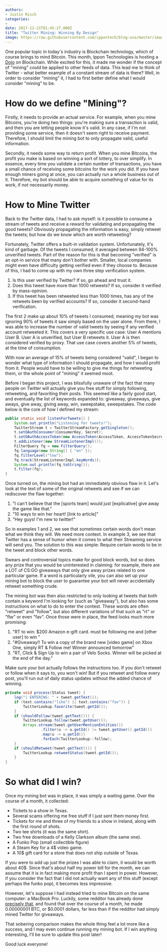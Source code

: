 ```yaml
---
authors:
- Justin Risch
categories:
- 
date: 2017-12-21T01:45:27.000Z
title: "Twitter Mining: Winning By Design"
image: https://raw.githubusercontent.com/ippontech/blog-usa/master/images/2017/11/twittermining.png
---
```


One popular topic in today's industry is Blockchain technology, which of course brings to mind Bitcoin. This month, Ippon Technologies is hosting a [Dojo](http://blog.ippon.tech/first-coding-dojo-for-ippon-usa/) on Blockchain. While excited for this, it made me wonder if the concept of "mining" could be applied to other feeds of data. This lead me to think of Twitter - what better example of a constant stream of data is there? Well, in order to consider "mining" it, I had to first better define what I would consider "mining" to be.

# How do we define "Mining"?
Firstly, it needs to provide an actual service. For example, when you mine Bitcoins, you're doing two things: you're making sure a transaction is valid, and then you are letting people know it's valid. In any case, if I'm not providing some service, then it doesn't seem right to receive payment. Therefore, I should limit the mining bot to only propagate valid, useful information.

Secondly, it needs some way to return profit. When you mine Bitcoins, the profit you make is based on winning a sort of lottery, to over simplify. In essence, every time you validate a certain number of transactions, you have a small chance of receiving some bitcoins for the work you did. If you have enough miners going at once, you can actually run a whole business out of it. Therefore, my bot should be able to acquire something of value for its work, if not necessarily money.

# How to Mine Twitter
Back to the Twitter data, I had to ask myself: is it possible to consume a stream of tweets and receive a reward for validating and propagating the good tweets? Obviously propagating the information is easy, simply retweet the tweets; but how do we know which are worth retweeting?

Fortunately, Twitter offers a built-in validation system. Unfortunately, it's kind of garbage. Of the tweets I consumed, it averaged between 94-100% unverified tweets. Part of the reason for this is that becoming "verified" is an opt-in service that many don't bother with. Smaller, local companies might even have difficulty getting verified even if they choose to. Because of this, I had to come up with my own three step verification system.

1. Is this user verified by Twitter? If so, go ahead and trust it.
2. Does this tweet have more than 1000 retweets? If so, consider it verified by mass-opinion.
3. If this tweet has been retweeted less than 1000 times, has any of the retweets been by verified accounts? If so, consider it second-hand verification.

The first 2 make up about 10% of tweets I consumed, meaning my bot was ignoring 90% of tweets it saw simply based on the user alone. From there, I was able to increase the number of valid tweets by seeing if any verified account retweeted it. This covers a very specific use case: User A mentions User B. User A is unverified, but User B retweets it. User A is then considered verified by proxy. That use case covers another 5% of tweets, at the time of consumption.

With now an average of 15% of tweets being considered "valid", I began to wonder what type of information I should propagate, and how I would profit from it. People would have to be willing to give me things for retweeting them, or the whole point of "mining" it seemed moot.

Before I began this project, I was blissfully unaware of the fact that many people on Twitter will actually give you free stuff for simply following, retweeting, and favoriting their posts. This seemed like a fairly good start, and eventually the list of keywords expanded to: giveaway, giveaways, give aways, give away, giving away, win, sweepstake, sweepstakes. The code below is the core of how I defined my stream:

```java
public static void listenForTweets() {
    System.out.println("Listening for tweets!");
    TwitterStream t = TwitterStreamFactory.getSingleton();
    t.setOAuthConsumer(ConsumerKey, Secret);
    t.setOAuthAccessToken(new AccessToken(AccessToken, AccessTokenSecret, userId));
    t.addListener(new StreamListenerImpl());
    FilterQuery fq = new FilterQuery();
    fq.language(new String[] { "en" });
    fq.filterLevel("low");
    fq.track(StreamListenerImpl.keyWords));
    System.out.println(fq.toString());
    t.filter(fq);
}
```

Once turned on, the mining bot had an immediately obvious flaw in it. Let's look at the text of some of the original retweets and see if we can rediscover the flaw together:

1. "I can't believe that the [sports team] would just [explicative] give away the game like that."
2. "10 ways to win her heart! [link to article]"
3. "Hey guys! I'm new to twitter!"

So in examples 1 and 2, we see that sometimes certain words don't mean what we think they will. We need more context. In example 3, we see that Twitter has a sense of humor when it comes to what their Streaming service will send you. The solution to this was simple: Require certain words to be in the tweet and block other words.

Swears and controversial topics make for good block words, but so does any prize that you would be uninterested in claiming: for example, there are a LOT of CS:GO giveaways that only give away prizes related to one particular game. If a word is particularly vile, you can also set up your mining bot to block the user to guarantee your bot will never accidentally retweet something crude.

The mining bot was then also restricted to only looking at tweets that both contain a keyword I'm looking for (such as "giveaway"), but also has some instructions on what to do to enter the contest. These words are often "retweet" and "follow", but also different variations of that such as "rt" or "flw" or even "fav". Once those were in place, the feed looks much more promising:

1. "RT to win: $200 Amazon e-gift card. must be following me and [other user] to win "
2. "#Giveaway!! To win a copy of the brand new [video game] on Xbox One, simply RT & Follow me! Winner announced tomorrow"
3. "RT, Click & Sign Up to win a pair of Velo Socks. Winner will be picked at the end of the day."

Make sure your bot actually follows the instructions too. If you don't retweet or follow when it says to, you won't win! But if you retweet and follow every post, you'll run out of daily status updates without the added chance of winning.

```java
private void process(Status tweet) {
    log("| ENTERING: " + tweet.getText());
    if (text.contains("like") || text.contains("fav")) {
        TwitterLookup.favorite(tweet.getId());
    }
    if (shouldFollow(tweet.getText())) {
        TwitterLookup.follow(tweet.getUser());
        Arrays.stream(tweet.getUserMentionEntities())
                .filter(u -> u.getId() != tweet.getUser().getId())
                .map(u -> u.getId())
                .forEach(TwitterLookup::follow);
    }
    if (shouldRetweet(tweet.getText())) {
        TwitterLookup.retweetStatus(tweet.getId());
    }
}
```

# So what did I win?
Once my mining bot was in place, it was simply a waiting game. Over the course of a month, it collected:
- Tickets to a show in Texas.
- Several scams offering me free stuff if I just sent them money first.
- Tickets for me and three of my friends to a show in Ireland, along with the first round of shots.
- Two tee shirts (it was the same shirt).
- Two free downloads of a Kelly Clarkson album (the same one).
- A Funko Pop (small collectible figure)
- A Steam Key for a 4$ video game.
- A 10$ gift card for a store that does not ship outside of Texas.

If you were to add up just the prizes I was able to claim, it would be worth about 40$. Since that's about half my power bill for the month, we can assume that it is in fact making more profit than I spent in power. However, if you consider the fact that I did not actually want any of this stuff (except perhaps the funko pop), it becomes less impressive.

However, let's suppose I had instead tried to mine Bitcoin on the same computer: a MacBook Pro. Luckily, some redditor has already done [precisely that](https://www.reddit.com/r/Bitcoin/comments/6cf1wn/i_mined_bitcoin_for_33_straight_hours_with_my/), and found that over the course of a month, he made 0.00000001 BTC, or $0.0001 dollars, far less than if the redditor had simply mined Twitter for giveaways.

That sobering comparison makes the whole thing feel a lot more like a success, and I may even continue running my mining bot. If I win anything interesting, I'll be sure to update this post later!

Good luck everyone!
